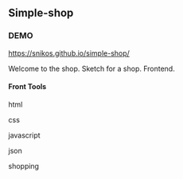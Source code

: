 ## Simple-shop

### DEMO
https://snikos.github.io/simple-shop/

<p align="left">Welcome to the shop. Sketch for a shop. Frontend.</p>

#### Front Tools
<p>html</p>
<p>css</p>
<p>javascript</p>
<p>json</p>
<p>shopping</p>
